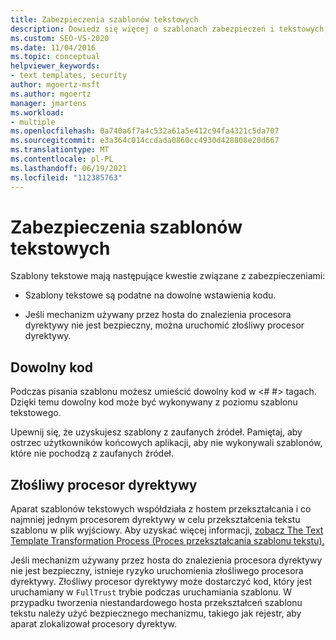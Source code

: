 ```yaml
---
title: Zabezpieczenia szablonów tekstowych
description: Dowiedz się więcej o szablonach zabezpieczeń i tekstowych, w tym tematach, takich jak dowolny kod i złośliwe procesory dyrektyw.
ms.custom: SEO-VS-2020
ms.date: 11/04/2016
ms.topic: conceptual
helpviewer_keywords:
- text templates, security
author: mgoertz-msft
ms.author: mgoertz
manager: jmartens
ms.workload:
- multiple
ms.openlocfilehash: 0a740a6f7a4c532a61a5e412c94fa4321c5da707
ms.sourcegitcommit: e3a364c014ccdada0860cc4930d428808e20d667
ms.translationtype: MT
ms.contentlocale: pl-PL
ms.lasthandoff: 06/19/2021
ms.locfileid: "112385763"
---
```

# <a name="security-of-text-templates"></a>Zabezpieczenia szablonów tekstowych
Szablony tekstowe mają następujące kwestie związane z zabezpieczeniami:

- Szablony tekstowe są podatne na dowolne wstawienia kodu.

- Jeśli mechanizm używany przez hosta do znalezienia procesora dyrektywy nie jest bezpieczny, można uruchomić złośliwy procesor dyrektywy.

## <a name="arbitrary-code"></a>Dowolny kod
 Podczas pisania szablonu możesz umieścić dowolny kod w \<# #> tagach. Dzięki temu dowolny kod może być wykonywany z poziomu szablonu tekstowego.

 Upewnij się, że uzyskujesz szablony z zaufanych źródeł. Pamiętaj, aby ostrzec użytkowników końcowych aplikacji, aby nie wykonywali szablonów, które nie pochodzą z zaufanych źródeł.

## <a name="malicious-directive-processor"></a>Złośliwy procesor dyrektywy
 Aparat szablonów tekstowych współdziała z hostem przekształcania i co najmniej jednym procesorem dyrektywy w celu przekształcenia tekstu szablonu w plik wyjściowy. Aby uzyskać więcej informacji, [zobacz The Text Template Transformation Process (Proces przekształcania szablonu tekstu).](../modeling/the-text-template-transformation-process.md)

 Jeśli mechanizm używany przez hosta do znalezienia procesora dyrektywy nie jest bezpieczny, istnieje ryzyko uruchomienia złośliwego procesora dyrektywy. Złośliwy procesor dyrektywy może dostarczyć kod, który jest uruchamiany w `FullTrust` trybie podczas uruchamiania szablonu. W przypadku tworzenia niestandardowego hosta przekształceń szablonu tekstu należy użyć bezpiecznego mechanizmu, takiego jak rejestr, aby aparat zlokalizował procesory dyrektyw.
